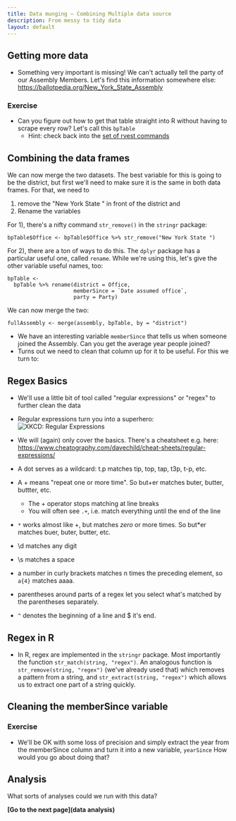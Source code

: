 ```yaml
---
title: Data munging – Combining Multiple data source
description: From messy to tidy data
layout: default
---
```


## Getting more data
* Something very important is missing! We can't actually tell the party of our Assembly Members. Let's find this information somewhere else: https://ballotpedia.org/New_York_State_Assembly

### Exercise
* Can you figure out how to get that table straight into R without having to scrape every row? Let's call this `bpTable`
  * Hint: check back into the [set of rvest commands](first-steps-r)

## Combining the data frames

We can now merge the two datasets. The best variable for this is going to be the district, but first we'll need to make sure it is the same in both data frames. For that, we need to
1. remove the "New York State " in front of the district and
2. Rename the variables

For 1), there's a nifty command `str_remove()` in the `stringr` package:
```
bpTable$Office <- bpTable$Office %>% str_remove("New York State ")
```

For 2), there are a ton of ways to do this. The `dplyr` package has a particular useful one, called `rename`. While we're using this, let's give the other variable useful names, too:
```
bpTable <-
  bpTable %>% rename(district = Office,
                     memberSince = `Date assumed office`,
                     party = Party)
```

We can now merge the two:
```
fullAssembly <- merge(assembly, bpTable, by = "district")
```

* We have an interesting variable `memberSince` that tells us when someone joined the Assembly. Can you get the average year people joined?
* Turns out we need to clean that column up for it to be useful. For this we turn to:

## Regex Basics
* We'll use a little bit of  tool called "regular expressions" or "regex" to further clean the data
* Regular expressions turn you into a superhero:
![XKCD: Regular Expressions](https://imgs.xkcd.com/comics/regular_expressions.png)
* We will (again) only cover the basics. There's a cheatsheet e.g. here: https://www.cheatography.com/davechild/cheat-sheets/regular-expressions/

* A dot serves as a wildcard: t.p matches tip, top, tap, t3p, t-p, etc.
* A + means "repeat one or more time". So but+er matches buter, butter, buttter, etc.
  * The + operator stops matching at line breaks
  * You will often see `.+`, i.e. match everything until the end of the line
* `*` works almost like +, but matches *zero* or more times. So but*er matches buer, buter, butter, etc.
* \\d matches any digit
* \\s matches a space
* a number in curly brackets matches n times the preceding element, so `a{4}` matches aaaa.
* parentheses around parts of a regex let you select what's matched by the parentheses separately.
* `^` denotes the beginning of a line and $ it's end.

## Regex in R
* In R, regex are implemented in the `stringr` package. Most importantly the function `str_match(string, "regex")`. An analogous function is `str_remove(string, "regex")` (we've already used that) which removes a pattern from a string, and `str_extract(string, "regex")` which allows us to extract one part of a string quickly.

## Cleaning the memberSince variable
### Exercise
* We'll be OK with some loss of precision and simply extract the year from the memberSince column and turn it into a new variable, `yearSince`
How would you go about doing that?




## Analysis

What sorts of analyses could we run with this data?

**[Go to the next page](data analysis)**

